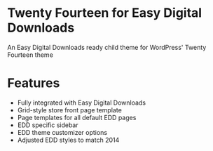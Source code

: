 Twenty Fourteen for Easy Digital Downloads
==================

An Easy Digital Downloads ready child theme for WordPress' Twenty Fourteen theme

Features
==================
* Fully integrated with Easy Digital Downloads
* Grid-style store front page template
* Page templates for all default EDD pages
* EDD specific sidebar
* EDD theme customizer options
* Adjusted EDD styles to match 2014

